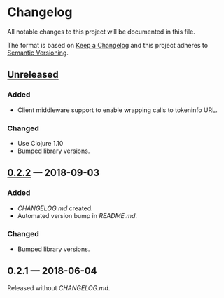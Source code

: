 # Changelog

All notable changes to this project will be documented in this file.

The format is based on [Keep a Changelog](http://keepachangelog.com)
and this project adheres to [Semantic Versioning](http://semver.org/spec/v2.0.0.html).


## [Unreleased]
### Added
- Client middleware support to enable wrapping calls to tokeninfo URL.
### Changed
- Use Clojure 1.10
- Bumped library versions.

## [0.2.2] — 2018-09-03
### Added
- _CHANGELOG.md_ created.
- Automated version bump in _README.md_.
### Changed
- Bumped library versions.

## 0.2.1 — 2018-06-04
Released without _CHANGELOG.md_.


[0.2.2]: https://github.com/dryewo/fahrscheine-bitte/compare/0.2.1...0.2.2
[Unreleased]: https://github.com/dryewo/fahrscheine-bitte/compare/0.2.2...HEAD
